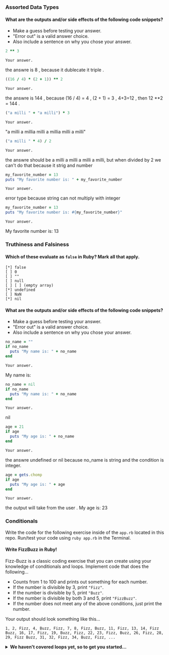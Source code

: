 ### Assorted Data Types

#### What are the outputs and/or side effects of the following code snippets?

* Make a guess before testing your answer.
* "Error out" is a valid answer choice.
* Also include a sentence on why you chose your answer.

```rb
2 ** 3
```
```text
Your answer.
```
the answre is 8 , because it dublecate it triple .

```rb
((16 / 4) * (2 + 1)) ** 2
```
```text
Your answer.
```
the answre is 144 , because (16 / 4) = 4 , (2 + 1) = 3 , 4+3=12 , 
then 12 **2 = 144 .
```rb
("a milli " + "a milli") * 3
```
```text
Your answer.
```
"a milli a millia milli a millia milli a milli"
```rb
("a milli " * 4) / 2
```
```text
Your answer.
```
the answre should be a milli a milli a milli a milli,
but when divided by 2 we can't do that because it strig and number
```rb
my_favorite_number = 13
puts "My favorite number is: " + my_favorite_number
```
```text
Your answer.
```
error type because string can not multiply with integer
```rb
my_favorite_number = 13
puts "My favorite number is: #{my_favorite_number}"
```
```text
Your answer.
```
My favorite number is: 13
### Truthiness and Falsiness

#### Which of these evaluate as `false` in Ruby? Mark all that apply.

```text
[*] false
[ ] 0
[ ] ""
[ ] null
[ ] [ ] (empty array)
[*] undefined
[ ] NaN
[*] nil
```

#### What are the outputs and/or side effects of the following code snippets?

* Make a guess before testing your answer.
* "Error out" is a valid answer choice.
* Also include a sentence on why you chose your answer.

```rb
no_name = ""
if no_name
  puts "My name is: " + no_name
end
```
```text
Your answer.
```
My name is: 
```rb
no_name = nil
if no_name
  puts "My name is: " + no_name
end
```
```text
Your answer.
```
nil
```rb
age = 21
if age
  puts "My age is: " + no_name
end
```
```text
Your answer.
```
the answre undefined or nil because no_name is string and the condition is integer.
```rb
age = gets.chomp
if age
  puts "My age is: " + age
end
```
```text
Your answer.
```
the output will take from the user .
My age is: 23
### Conditionals

Write the code for the following exercise inside of the `app.rb` located in this repo. Run/test your code using `ruby app.rb` in the Terminal.

#### Write FizzBuzz in Ruby!

Fizz-Buzz is a classic coding exercise that you can create using your knowledge of conditionals and loops. Implement code that does the following...

* Counts from 1 to 100 and prints out something for each number.
* If the number is divisible by 3, print `"Fizz"`.
* If the number is divisible by 5, print `"Buzz"`.
* If the number is divisible by both 3 and 5, print `"FizzBuzz"`.
* If the number does not meet any of the above conditions, just print the number.

Your output should look something like this...
```
1, 2, Fizz, 4, Buzz, Fizz, 7, 8, Fizz, Buzz, 11, Fizz, 13, 14, Fizz Buzz, 16, 17, Fizz, 19, Buzz, Fizz, 22, 23, Fizz, Buzz, 26, Fizz, 28, 29, Fizz Buzz, 31, 32, Fizz, 34, Buzz, Fizz, ...
```

<details>
  <summary><strong>We haven't covered loops yet, so to get you started...</strong></summary>

  ```rb
  i = 1
  while i <= 100
    # Your code goes in here.
  end
  ```

</details>
